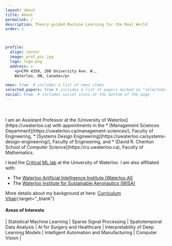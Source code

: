 ```yaml
---
layout: about
title: About
permalink: /
description: Theory-guided Machine Learning for the Real World
order: 1



profile:
  align: center
  image: prof_pic.jpg
  logo: logo.png
  address: >
    <p>CPH 4358, 200 University Ave. W.,
    Waterloo, ON, Canada</p>

news: true  # includes a list of news items
selected_papers: true # includes a list of papers marked as "selected={true}"
social: true  # includes social icons at the bottom of the page
---
```

<br />
<br />
I am an Assistant Professor at the [University of Waterloo](https://uwaterloo.ca) with appointments in the
* [Management Sciences Department](https://uwaterloo.ca/management-sciences/), Faculty of Engineering,
* [Systems Design Engineering](https://uwaterloo.ca/systems-design-engineering/), Faculty of Engineering, and 
* [David R. Cheriton School of Computer Science](https://cs.uwaterloo.ca), Faculty of Mathematics.


I lead the [Critical ML lab](/criticalml/) at the University of Waterloo. I am also affiliated with:
* The [Waterloo Artificial Intelligence Institute (Waterloo.AI)](https://uwaterloo.ca/artificial-intelligence-institute/)
* The [Waterloo Institute for Sustainable Aeronautics (WISA)](https://uwaterloo.ca/sustainable-aeronautics/)




More details about my background at here: [Curriculum Vitae](/docs/CV.pdf){:target="\_blank"}






#### Areas of Interests
| Statistical Machine Learning | Sparse Signal Processing | Spatiotemporal Data Analysis | AI for Surgery and Healthcare | Interpretability of Deep Learning Models | Intelligent Automation and Manufacturing | Computer Vision |





